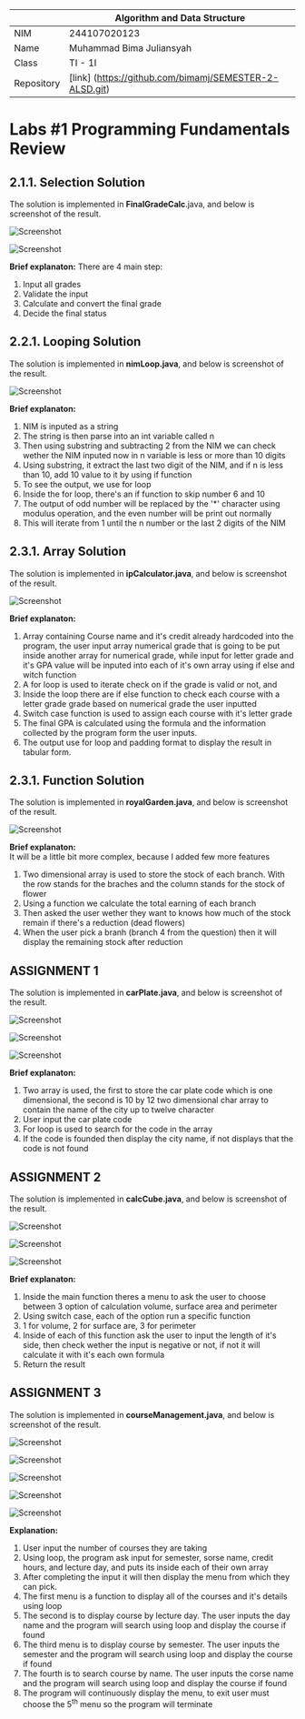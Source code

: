 |  | Algorithm and Data Structure |
|--|--|
| NIM | 244107020123 |
| Name |Muhammad Bima Juliansyah|
| Class | TI - 1I |
| Repository | [link] (https://github.com/bimamj/SEMESTER-2-ALSD.git) |

# Labs #1 Programming Fundamentals Review

## 2.1.1. Selection Solution

The solution is implemented in **FinalGradeCalc**.java, and below is screenshot of the result.

![Screenshot](IMG/image1.png)  

![Screenshot](IMG/image2.png)

**Brief explanaton:** There are 4 main step: 
1. Input all grades
2. Validate the input
3. Calculate and convert the final grade
4. Decide the final status



## 2.2.1. Looping Solution

The solution is implemented in **nimLoop.java**, and below is screenshot of the result.

![Screenshot](IMG/image3.png)

**Brief explanaton:**
1. NIM is inputed as a string
2. The string is then parse into an int variable called n
3. Then using substring and subtracting 2 from the NIM we can check wether the NIM inputed now in n variable is less or more than 10 digits
4. Using substring, it extract the last two digit of the NIM, and if n is less than 10, add 10 value to it by using if function
5. To see the output, we use  for loop
6. Inside the for loop, there's an if function to skip number 6 and 10
7. The output of odd number will be replaced by the '*' character using modulus operation, and the even number will be print out normally
10. This will iterate from 1 until the n number or the last 2 digits of the NIM

## 2.3.1. Array Solution

The solution is implemented in **ipCalculator.java**, and below is screenshot of the result.

![Screenshot](IMG/image4.png)

**Brief explanaton:**
1. Array containing Course name and it's credit already hardcoded into the program, the user input array numerical grade that is going to be put inside another array for numerical grade, while input for letter grade and it's GPA value will be inputed into each of it's own array using if else and witch function
2. A for loop is used to iterate check on if the grade is valid or not, and
3. Inside the loop there are if else function to check each course with a letter grade grade based on numerical grade the user inputted
4. Switch case function is used to assign each course with it's letter grade 
5. The final GPA is calculated using the formula and the information collected by the program form the user inputs.
6. The output use for loop and padding format to display the result in tabular form.

## 2.3.1. Function Solution

The solution is implemented in **royalGarden.java**, and below is screenshot of the result.

![Screenshot](IMG/image5.png)

**Brief explanaton:**  
It will be a little bit more complex, because I added few more features

1. Two dimensional array is used to store the stock of each branch. With the row stands for the braches and the column stands for the stock of flower
2. Using a function we calculate the total earning of each branch
3. Then asked the user wether they want to knows how much of the stock remain if there's a reduction (dead flowers)
4. When the user pick a branh (branch 4 from the question) then it will display the remaining stock after reduction

##  ASSIGNMENT 1

The solution is implemented in **carPlate.java**, and below is screenshot of the result.

![Screenshot](IMG/image6.png)

![Screenshot](IMG/image7.png)

![Screenshot](IMG/image8.png)

**Brief explanaton:** 

1. Two array is used, the first to store the car plate code which is one dimensional, the second is 10 by 12 two dimensional char array to contain the name of the city up to twelve character
2. User input the car plate code
3. For loop is used to search for the code in the array
4. If the code is founded then display the city name, if not displays that the code is not found

##  ASSIGNMENT 2

The solution is implemented in **calcCube.java**, and below is screenshot of the result.

![Screenshot](IMG/image9.png)

![Screenshot](IMG/image10.png)

![Screenshot](IMG/image11.png)

**Brief explanaton:** 

1. Inside the main function theres a menu to ask the user to choose between 3 option of calculation volume, surface area and perimeter
2. Using switch case, each of the option run a specific function
3. 1 for volume, 2 for surface are, 3 for perimeter
4. Inside of each of this function ask the user to input the length of it's side, then check wether the input is negative or not, if not it will calculate it with it's each own formula
5. Return the result

## ASSIGNMENT 3

The solution is implemented in **courseManagement.java**, and below is screenshot of the result.

![Screenshot](IMG/image12.png)

![Screenshot](IMG/image15.png)

![Screenshot](IMG/image13.png)

![Screenshot](IMG/image14.png)

![Screenshot](IMG/image16.png)

**Explanation:**

1. User input the number of courses they are taking
2. Using loop, the program ask input for semester, sorse name, credit hours, and lecture day, and puts its inside each of their own array
3. After completing the input it will then display the menu from which they can pick.
4. The first menu is a function to display all of the courses and it's details using loop
5. The second is to display course by lecture day. The user inputs the day name and the program will search using loop and display the course if found
6. The third menu is to display course by semester. The user inputs the semester and the program will search using loop and display the course if found
7. The fourth is to search course by name. The user inputs the corse name and the program will search using loop and display the course if found
8. The program will continuously display the menu, to exit user must choose the 5<sup>th</sup> menu so the program will terminate